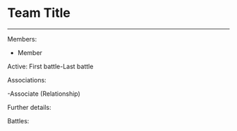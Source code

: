# Team Title
---
Members:
- Member

Active: First battle-Last battle

Associations:

-Associate (Relationship)

Further details:

Battles:
